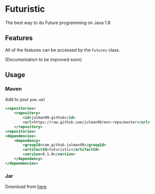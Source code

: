 # Futuristic

The best way to do Future programming on Java 1.8

## Features

All of the features can be accessed by the ```Futures``` class.

(Documentation to be improved soon)

## Usage

### Maven
Add to your ```pom.xml```

```xml
<repositories>
    <repository>
        <id>julman99-github</id>
        <url>https://raw.github.com/julman99/mvn-repo/master</url>
    </repository>
<repositories>
<dependencies>
    <dependency>
        <groupId>com.github.julman99</groupId>
        <artifactId>futuristic</artifactId>
        <version>0.1.0</version>
    </dependency>
</dependencies>
```
### Jar

Download from [here](https://github.com/julman99/mvn-repo/raw/master/com/github/julman99/futuristic/0.1.0/futuristic-0.1.0.jar)

